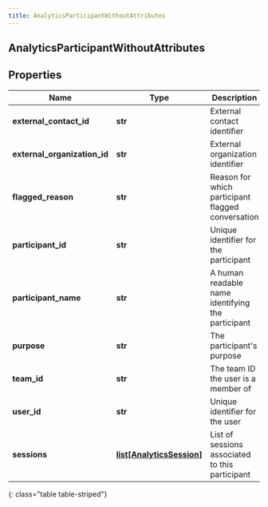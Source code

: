 ```yaml
---
title: AnalyticsParticipantWithoutAttributes
---
```

## AnalyticsParticipantWithoutAttributes

## Properties

|Name | Type | Description | Notes|
|------------ | ------------- | ------------- | -------------|
| **external_contact_id** | **str** | External contact identifier | [optional] |
| **external_organization_id** | **str** | External organization identifier | [optional] |
| **flagged_reason** | **str** | Reason for which participant flagged conversation | [optional] |
| **participant_id** | **str** | Unique identifier for the participant | [optional] |
| **participant_name** | **str** | A human readable name identifying the participant | [optional] |
| **purpose** | **str** | The participant&#39;s purpose | [optional] |
| **team_id** | **str** | The team ID the user is a member of | [optional] |
| **user_id** | **str** | Unique identifier for the user | [optional] |
| **sessions** | [**list[AnalyticsSession]**](AnalyticsSession.html) | List of sessions associated to this participant | [optional] |
{: class="table table-striped"}


